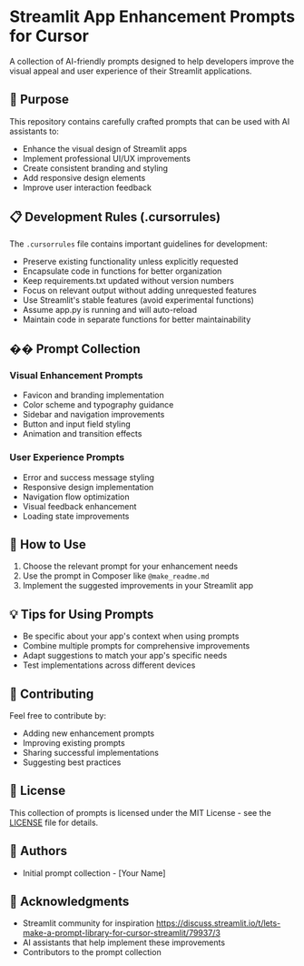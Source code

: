 # Streamlit App Enhancement Prompts for Cursor

A collection of AI-friendly prompts designed to help developers improve the visual appeal and user experience of their Streamlit applications.

## 🌟 Purpose

This repository contains carefully crafted prompts that can be used with AI assistants to:
- Enhance the visual design of Streamlit apps
- Implement professional UI/UX improvements
- Create consistent branding and styling
- Add responsive design elements
- Improve user interaction feedback

## 📋 Development Rules (.cursorrules) 

The `.cursorrules` file contains important guidelines for development:
- Preserve existing functionality unless explicitly requested
- Encapsulate code in functions for better organization
- Keep requirements.txt updated without version numbers
- Focus on relevant output without adding unrequested features
- Use Streamlit's stable features (avoid experimental functions)
- Assume app.py is running and will auto-reload
- Maintain code in separate functions for better maintainability

## �� Prompt Collection

### Visual Enhancement Prompts
- Favicon and branding implementation
- Color scheme and typography guidance
- Sidebar and navigation improvements
- Button and input field styling
- Animation and transition effects

### User Experience Prompts
- Error and success message styling
- Responsive design implementation
- Navigation flow optimization
- Visual feedback enhancement
- Loading state improvements

## 🚀 How to Use

1. Choose the relevant prompt for your enhancement needs
2. Use the prompt in Composer like `@make_readme.md`
3. Implement the suggested improvements in your Streamlit app

## 💡 Tips for Using Prompts

- Be specific about your app's context when using prompts
- Combine multiple prompts for comprehensive improvements
- Adapt suggestions to match your app's specific needs
- Test implementations across different devices

## 🤝 Contributing

Feel free to contribute by:
- Adding new enhancement prompts
- Improving existing prompts
- Sharing successful implementations
- Suggesting best practices

## 📄 License

This collection of prompts is licensed under the MIT License - see the [LICENSE](LICENSE) file for details.

## 👥 Authors

- Initial prompt collection - [Your Name]

## 🙏 Acknowledgments

- Streamlit community for inspiration https://discuss.streamlit.io/t/lets-make-a-prompt-library-for-cursor-streamlit/79937/3
- AI assistants that help implement these improvements
- Contributors to the prompt collection
